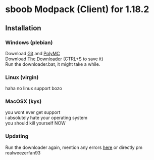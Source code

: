 # sboob Modpack (Client) for 1.18.2

## Installation
### Windows (plebian)
Download [Git](https://github.com/git-for-windows/git/releases/download/v2.37.1.windows.1/Git-2.37.1-64-bit.exe) and [PolyMC](https://github.com/PolyMC/PolyMC/releases/download/1.4.0/PolyMC-Windows-Setup-1.4.0.exe)  
Download [The Downloader](https://git.badcoder.dev/rwf93/sboob-modpack/raw/branch/master/content/download.bat) (CTRL+S to save it)  
Run the downloader.bat, it might take a while.


### Linux (virgin)
haha no linux support bozo

### MacOSX (kys)
you wont ever get support  
i absolutely hate your operating system  
you should kill yourself NOW

### Updating
Run the downloader again, mention any errors [here](https://git.badcoder.dev/rwf93/TheJ-Modpack-Client/issues) or directly pm realweezerfan93

